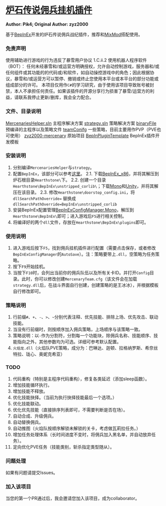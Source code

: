 # [炉石传说佣兵挂机插件](https://github.com/Pik-4/Hearthstone_Mercenaries_BepInEx)

**Author: Pik4; Original Author: zyz2000**

基于[BepInEx](https://github.com/BepInEx/BepInEx)开发的炉石传说佣兵战纪插件，推荐和[MixMod](https://4pda.to/forum/index.php?showtopic=870696)搭配使用。

### 免责声明
使用辅助进行游戏的行为违反了暴雪用户协议 1.C.ii.2 使用机器人程序软件（BOT）： 任何未经暴雪和/或运营方明确授权，允许自动控制游戏，服务器和/或任何组件或其功能的的代码或/和软件，如自动操控游戏中的角色；因此根据协议，暴雪和/或运营方可以暂停、撤销或终止您使用本平台或本平台的部分功能或组成部分的许可。 
本项目仅用作`C#`的学习研究，由于使用该项目导致账号被封禁，本人不承担任何责任。如果该插件的开源分享行为损害了暴雪/运营方的利益，请联系我停止更新/删库，我会全力配合。 

### 文件、目录说明

[MercenariesHelper.sln](https://github.com/Pik-4/HS_MRC_BepInEx/blob/main/MercenariesHelper.sln) 主程序解决方案
[strategy.sln](https://github.com/Pik-4/HS_MRC_BepInEx/blob/main/strategy.sln) 策略解决方案
[binaryFile](https://github.com/Pik-4/HS_MRC_BepInEx/tree/main/binaryFile) 预编译的主程序以及策略文件
[teamConifg](https://github.com/Pik-4/HS_MRC_BepInEx/tree/main/teamConifg) 一些策略，目前主要用作PVP（PVE也可使用）
[zyz2000-mercenary](https://github.com/Pik-4/HS_MRC_BepInEx/tree/main/zyz2000-mercenary) 原始项目
[BepInPluginTemplate](https://github.com/Pik-4/HS_MRC_BepInEx/blob/main/BepInPluginTemplate.sln) BepInEx插件开发模板

### 安装说明

1. 分别编译`MercenariesHelper`与`strategy`。
2. 配置`BepInEx`，该部分可以参考[这里](https://4pda.to/forum/index.php?showtopic=870696&st=4780#entry114865283)。
  2.1. 下载[BepInEx_x86](https://github.com/BepInEx/BepInEx/releases)，并将其解压到炉石根目录`Hearthstone\`下。
  2.2. 创建一个目录`Hearthstone\BepInEx\unstripped_corlib\`；下载[Mono](https://unity.bepinex.dev/corlibs/2019.4.37.zip)和[Unity](https://unity.bepinex.dev/libraries/2019.4.37.zip)，并将其解压在该目录。
  2.3. 修改`Hearthstone\doorstop_config.ini`，将`dllSearchPathOverride=` 替换成`dllSearchPathOverride=BepInEx\unstripped_corlib`
3. 安装BepInEx配置管理[BepInExConfigManager.Mono](https://github.com/sinai-dev/BepInExConfigManager/releases)，解压到`Hearthstone\BepInEx\`即可；进入游戏后`F5`进行相关控制。
4. 将编译好的两个`dll`文件，存放在`Hearthstone\BepInEx\plugins`即可。

### 使用说明

1. 进入游戏后按下`F5`，找到佣兵挂机插件进行配置（需要点击保存，或者修改`BepInExConfigManager`的`AutoSave`）。注：策略要带上`.dll`，空策略为任务策略。
2. 按下`F9`开始挂机。
3. 当按下`F10`时，会列出当前你的佣兵队伍以及所有关卡ID。并打开`Config`目录。此时，你可以修改创建`MercenaryTeam.cfg`（该文件会在加载`strategy.dll`后，在战斗界面自行创建，创建策略的是王冰冰），并根据模板自行修改即可。

### 策略说明

1. 行前缀`#`、`+`、`-`、`>`、`~`分别代表注释、优先技能、排除上场、优先攻击、联动技能。
2. 当没有行前缀时，则按顺序加入佣兵策略，上场顺序与该策略一致。
3. 策略说明：以`-`作为分割符，分割每一个功能块，除佣兵名称、技能顺序、技能指向之外，其他参数均为可选。详细可参考默认配置。
4. `火焰龙.dll`（火焰队PVE策略，成分为：巴琳达、迦顿、拉格纳罗斯、希奈丝特拉、珑心、奥妮克希亚）

### TODO

1. 代码重构（特别是主程序代码重构），修复各类延迟（添加sleep函数）。
2. 增加技能循环执行。
3. 增加技能不释放。
4. 优化技能抉择。（当前为执行抉择技能最后一个选项。）
5. 优化技能联动。
6. 优化优先技能（直接排序列表即可，不需要判断是否在场）。
7. 自动合成、升级佣兵。
8. 自动替换佣兵。
9. 自动推图（火焰队按顺序解锁未解锁的关卡，考虑做瓦莉拉任务。）
10. 增加任务处理体系（长时间进度不变时，将佣兵加入黑名单，并自动放弃任务）。
11. 定向优化PVE任务（技能类别，斩杀指定类型随从）。

### 问题处理

如果有问题请提交Issues。

### 加入该项目

当您的第一个PR通过后，我会邀请您加入该项目，成为collaborator。
